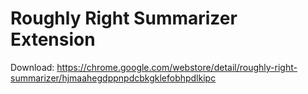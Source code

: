 # Roughly Right Summarizer Extension
Download: https://chrome.google.com/webstore/detail/roughly-right-summarizer/hjmaahegdppnpdcbkgklefobhpdlkipc

